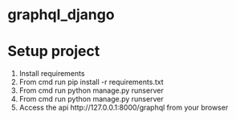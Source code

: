 # graphql_django

# Setup project

<ol>
<li>Install requirements</li>
<li>From cmd run pip install -r requirements.txt</li>
<li>From cmd run python manage.py runserver</li>
<li>From cmd run python manage.py runserver</li>
<li>Access the api http://127.0.0.1:8000/graphql from your browser</li>

</ol>
